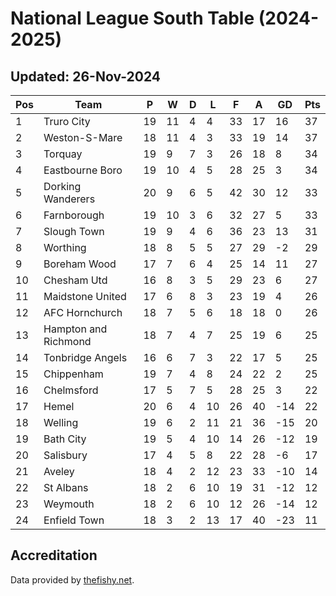 # National League South Table (2024-2025)
## Updated: 26-Nov-2024

| Pos | Team | P | W | D | L | F | A | GD | Pts |
| --- | --- | --- | --- | --- | --- | --- | --- | --- | --- |
| 1 | Truro City | 19 | 11 | 4 | 4 | 33 | 17 | 16 | 37 |
| 2 | Weston-S-Mare | 18 | 11 | 4 | 3 | 33 | 19 | 14 | 37 |
| 3 | Torquay | 19 | 9 | 7 | 3 | 26 | 18 | 8 | 34 |
| 4 | Eastbourne Boro | 19 | 10 | 4 | 5 | 28 | 25 | 3 | 34 |
| 5 | Dorking Wanderers | 20 | 9 | 6 | 5 | 42 | 30 | 12 | 33 |
| 6 | Farnborough | 19 | 10 | 3 | 6 | 32 | 27 | 5 | 33 |
| 7 | Slough Town | 19 | 9 | 4 | 6 | 36 | 23 | 13 | 31 |
| 8 | Worthing | 18 | 8 | 5 | 5 | 27 | 29 | -2 | 29 |
| 9 | Boreham Wood | 17 | 7 | 6 | 4 | 25 | 14 | 11 | 27 |
| 10 | Chesham Utd | 16 | 8 | 3 | 5 | 29 | 23 | 6 | 27 |
| 11 | Maidstone United | 17 | 6 | 8 | 3 | 23 | 19 | 4 | 26 |
| 12 | AFC Hornchurch | 18 | 7 | 5 | 6 | 18 | 18 | 0 | 26 |
| 13 | Hampton and Richmond | 18 | 7 | 4 | 7 | 25 | 19 | 6 | 25 |
| 14 | Tonbridge Angels | 16 | 6 | 7 | 3 | 22 | 17 | 5 | 25 |
| 15 | Chippenham | 19 | 7 | 4 | 8 | 24 | 22 | 2 | 25 |
| 16 | Chelmsford | 17 | 5 | 7 | 5 | 28 | 25 | 3 | 22 |
| 17 | Hemel | 20 | 6 | 4 | 10 | 26 | 40 | -14 | 22 |
| 18 | Welling | 19 | 6 | 2 | 11 | 21 | 36 | -15 | 20 |
| 19 | Bath City | 19 | 5 | 4 | 10 | 14 | 26 | -12 | 19 |
| 20 | Salisbury | 17 | 4 | 5 | 8 | 22 | 28 | -6 | 17 |
| 21 | Aveley | 18 | 4 | 2 | 12 | 23 | 33 | -10 | 14 |
| 22 | St Albans | 18 | 2 | 6 | 10 | 19 | 31 | -12 | 12 |
| 23 | Weymouth | 18 | 2 | 6 | 10 | 12 | 26 | -14 | 12 |
| 24 | Enfield Town | 18 | 3 | 2 | 13 | 17 | 40 | -23 | 11 |

## Accreditation 

Data provided by [thefishy.net](https://www.thefishy.net/).